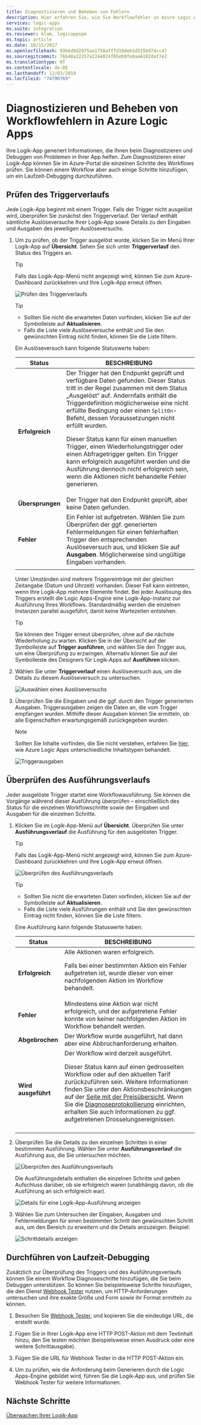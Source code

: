 ```yaml
---
title: Diagnostizieren und Beheben von Fehlern
description: Hier erfahren Sie, wie Sie Workflowfehler in Azure Logic Apps diagnostizieren und beheben.
services: logic-apps
ms.suite: integration
ms.reviewer: klam, logicappspm
ms.topic: article
ms.date: 10/15/2017
ms.openlocfilehash: 93b6d9d2975aa1758afffd19deb1d315b974cc47
ms.sourcegitcommit: 76b48a22257a2244024f05eb9fe8aa6182daf7e2
ms.translationtype: HT
ms.contentlocale: de-DE
ms.lasthandoff: 12/03/2019
ms.locfileid: "74790769"
---
```

# <a name="troubleshoot-and-diagnose-workflow-failures-in-azure-logic-apps"></a>Diagnostizieren und Beheben von Workflowfehlern in Azure Logic Apps

Ihre Logik-App generiert Informationen, die Ihnen beim Diagnostizieren und Debuggen von Problemen in Ihrer App helfen. Zum Diagnostizieren einer Logik-App können Sie im Azure-Portal die einzelnen Schritte des Workflows prüfen. Sie können einem Workflow aber auch einige Schritte hinzufügen, um ein Laufzeit-Debugging durchzuführen.

## <a name="review-trigger-history"></a>Prüfen des Triggerverlaufs

Jede Logik-App beginnt mit einem Trigger. Falls der Trigger nicht ausgelöst wird, überprüfen Sie zunächst den Triggerverlauf. Der Verlauf enthält sämtliche Auslöseversuche Ihrer Logik-App sowie Details zu den Eingaben und Ausgaben des jeweiligen Auslöseversuchs.

1. Um zu prüfen, ob der Trigger ausgelöst wurde, klicken Sie im Menü Ihrer Logik-App auf **Übersicht**. Sehen Sie sich unter **Triggerverlauf** den Status des Triggers an.

   > [!TIP]
   > Falls das Logik-App-Menü nicht angezeigt wird, können Sie zum Azure-Dashboard zurückkehren und Ihre Logik-App erneut öffnen.

   ![Prüfen des Triggerverlaufs](./media/logic-apps-diagnosing-failures/logic-app-trigger-history-overview.png)

   > [!TIP]
   > * Sollten Sie nicht die erwarteten Daten vorfinden, klicken Sie auf der Symbolleiste auf **Aktualisieren**.
   > * Falls die Liste viele Auslöseversuche enthält und Sie den gewünschten Eintrag nicht finden, können Sie die Liste filtern.

   Ein Auslöseversuch kann folgende Statuswerte haben:

   | Status | BESCHREIBUNG | 
   | ------ | ----------- | 
   | **Erfolgreich** | Der Trigger hat den Endpunkt geprüft und verfügbare Daten gefunden. Dieser Status tritt in der Regel zusammen mit dem Status „Ausgelöst“ auf. Andernfalls enthält die Triggerdefinition möglicherweise eine nicht erfüllte Bedingung oder einen `SplitOn`-Befehl, dessen Voraussetzungen nicht erfüllt wurden. <p>Dieser Status kann für einen manuellen Trigger, einen Wiederholungstrigger oder einen Abfragetrigger gelten. Ein Trigger kann erfolgreich ausgeführt werden und die Ausführung dennoch nicht erfolgreich sein, wenn die Aktionen nicht behandelte Fehler generieren. | 
   | **Übersprungen** | Der Trigger hat den Endpunkt geprüft, aber keine Daten gefunden. | 
   | **Fehler** | Ein Fehler ist aufgetreten. Wählen Sie zum Überprüfen der ggf. generierten Fehlermeldungen für einen fehlerhaften Trigger den entsprechenden Auslöseversuch aus, und klicken Sie auf **Ausgaben**. Möglicherweise sind ungültige Eingaben vorhanden. | 
   ||| 

   Unter Umständen sind mehrere Triggereinträge mit der gleichen Zeitangabe (Datum und Uhrzeit) vorhanden. Dieser Fall kann eintreten, wenn Ihre Logik-App mehrere Elemente findet. 
   Bei jeder Auslösung des Triggers erstellt die Logic Apps-Engine eine Logik-App-Instanz zur Ausführung Ihres Workflows. Standardmäßig werden die einzelnen Instanzen parallel ausgeführt, damit keine Wartezeiten entstehen.

   > [!TIP]
   > Sie können den Trigger erneut überprüfen, ohne auf die nächste Wiederholung zu warten. Klicken Sie in der Übersicht auf der Symbolleiste auf **Trigger ausführen**, und wählen Sie den Trigger aus, um eine Überprüfung zu erzwingen. Alternativ können Sie auf der Symbolleiste des Designers für Logik-Apps auf **Ausführen** klicken.

3. Wählen Sie unter **Triggerverlauf** einen Auslöseversuch aus, um die Details zu diesem Auslöseversuch zu untersuchen. 

   ![Auswählen eines Auslöseversuchs](./media/logic-apps-diagnosing-failures/logic-app-trigger-history.png)

4. Überprüfen Sie die Eingaben und die ggf. durch den Trigger generierten Ausgaben. Triggerausgaben zeigen die Daten an, die vom Trigger empfangen wurden. Mithilfe dieser Ausgaben können Sie ermitteln, ob alle Eigenschaften erwartungsgemäß zurückgegeben wurden.

   > [!NOTE]
   > Sollten Sie Inhalte vorfinden, die Sie nicht verstehen, erfahren Sie [hier](../logic-apps/logic-apps-content-type.md), wie Azure Logic Apps unterschiedliche Inhaltstypen behandelt.

   ![Triggerausgaben](./media/logic-apps-diagnosing-failures/trigger-outputs.png)

## <a name="review-run-history"></a>Überprüfen des Ausführungsverlaufs

Jeder ausgelöste Trigger startet eine Workflowausführung. Sie können die Vorgänge während dieser Ausführung überprüfen – einschließlich des Status für die einzelnen Workflowschritte sowie der Eingaben und Ausgaben für die einzelnen Schritte.

1. Klicken Sie im Logik-App-Menü auf **Übersicht**. Überprüfen Sie unter **Ausführungsverlauf** die Ausführung für den ausgelösten Trigger.

   > [!TIP]
   > Falls das Logik-App-Menü nicht angezeigt wird, können Sie zum Azure-Dashboard zurückkehren und Ihre Logik-App erneut öffnen.

   ![Überprüfen des Ausführungsverlaufs](./media/logic-apps-diagnosing-failures/logic-app-runs-history-overview.png)

   > [!TIP]
   > * Sollten Sie nicht die erwarteten Daten vorfinden, klicken Sie auf der Symbolleiste auf **Aktualisieren**.
   > * Falls die Liste viele Ausführungen enthält und Sie den gewünschten Eintrag nicht finden, können Sie die Liste filtern.

   Eine Ausführung kann folgende Statuswerte haben:

   | Status | BESCHREIBUNG | 
   | ------ | ----------- | 
   | **Erfolgreich** | Alle Aktionen waren erfolgreich. <p>Falls bei einer bestimmten Aktion ein Fehler aufgetreten ist, wurde dieser von einer nachfolgenden Aktion im Workflow behandelt. | 
   | **Fehler** | Mindestens eine Aktion war nicht erfolgreich, und der aufgetretene Fehler konnte von keiner nachfolgenden Aktion im Workflow behandelt werden. | 
   | **Abgebrochen** | Der Workflow wurde ausgeführt, hat dann aber eine Abbruchanforderung erhalten. | 
   | **Wird ausgeführt** | Der Workflow wird derzeit ausgeführt. <p>Dieser Status kann auf einen gedrosselten Workflow oder auf den aktuellen Tarif zurückzuführen sein. Weitere Informationen finden Sie unter den Aktionsbeschränkungen auf der [Seite mit der Preisübersicht](https://azure.microsoft.com/pricing/details/logic-apps/). Wenn Sie die [Diagnoseprotokollierung](../logic-apps/logic-apps-monitor-your-logic-apps.md) einrichten, erhalten Sie auch Informationen zu ggf. aufgetretenen Drosselungsereignissen. | 
   ||| 

2. Überprüfen Sie die Details zu den einzelnen Schritten in einer bestimmten Ausführung. Wählen Sie unter **Ausführungsverlauf** die Ausführung aus, die Sie untersuchen möchten.

   ![Überprüfen des Ausführungsverlaufs](./media/logic-apps-diagnosing-failures/logic-app-run-history.png)

   Die Ausführungsdetails enthalten die einzelnen Schritte und geben Aufschluss darüber, ob sie erfolgreich waren (unabhängig davon, ob die Ausführung an sich erfolgreich war).

   ![Details für eine Logik-App-Ausführung anzeigen](./media/logic-apps-diagnosing-failures/logic-app-run-details.png)

3. Wählen Sie zum Untersuchen der Eingaben, Ausgaben und Fehlermeldungen für einen bestimmten Schritt den gewünschten Schritt aus, um den Bereich zu erweitern und die Details anzuzeigen. Beispiel:

   ![Schrittdetails anzeigen](./media/logic-apps-diagnosing-failures/logic-app-run-details-expanded.png)

## <a name="perform-runtime-debugging"></a>Durchführen von Laufzeit-Debugging

Zusätzlich zur Überprüfung des Triggers und des Ausführungsverlaufs können Sie einem Workflow Diagnoseschritte hinzufügen, die Sie beim Debuggen unterstützen. So können Sie beispielsweise Schritte hinzufügen, die den Dienst [Webhook Tester](https://webhook.site/) nutzen, um HTTP-Anforderungen untersuchen und ihre exakte Größe und Form sowie ihr Format ermitteln zu können.

1. Besuchen Sie [Webhook Tester](https://webhook.site/), und kopieren Sie die eindeutige URL, die erstellt wurde.

2. Fügen Sie in Ihrer Logik-App eine HTTP POST-Aktion mit dem Textinhalt hinzu, den Sie testen möchten (beispielsweise einen Ausdruck oder eine weitere Schrittausgabe).

3. Fügen Sie die URL für Webhook Tester in die HTTP POST-Aktion ein.

4. Um zu prüfen, wie die Anforderung beim Generieren durch die Logic Apps-Engine gebildet wird, führen Sie die Logik-App aus, und prüfen Sie Webhook Tester für weitere Informationen.

## <a name="next-steps"></a>Nächste Schritte

[Überwachen Ihrer Logik-App](../logic-apps/logic-apps-monitor-your-logic-apps.md)
